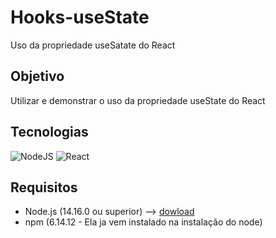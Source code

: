 # Hooks-useState
Uso da propriedade useSatate do React

## Objetivo

Utilizar e demonstrar o uso da propriedade useState do React 

## Tecnologias 

<img alt="NodeJS" src="https://img.shields.io/badge/node.js%20-%2343853D.svg?&style=for-the-badge&logo=node.js&logoColor=white"/>

<img alt="React" src="https://img.shields.io/badge/react%20-%2320232a.svg?&style=for-the-badge&logo=react&logoColor=%2361DAFB"/>

## Requisitos
 - Node.js (14.16.0 ou superior) --> [dowload](https://nodejs.org/en/)
 - npm (6.14.12 - Ela ja vem instalado na instalação do node)

